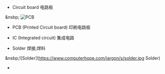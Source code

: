 + Circuit board				电路板

&nsbp; ![PCB](https://www.computerhope.com/jargon/p/pcb.jpg "PCB" )

+ PCB (Printed Circuit board) 	印刷电路板

+ IC (Integrated circuit)		集成电路

+ Solder				     焊接;焊料

&nsbp;![Solder](https://www.computerhope.com/jargon/s/solder.jpg Solder)

+ 
